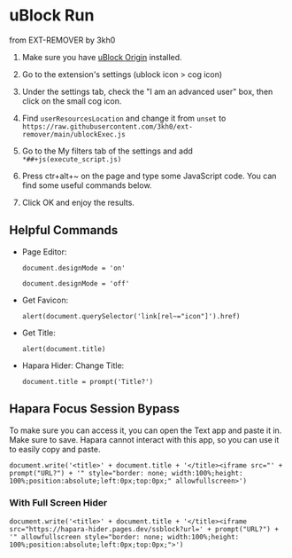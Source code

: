 # uBlock Run
from EXT-REMOVER by 3kh0

1. Make sure you have [uBlock Origin](https://chromewebstore.google.com/detail/ublock-origin/cjpalhdlnbpafiamejdnhcphjbkeiagm) installed.
2. Go to the extension's settings (ublock icon > cog icon)
3. Under the settings tab, check the "I am an advanced user" box, then click on the small cog icon.
4. Find `userResourcesLocation` and change it from `unset` to `https://raw.githubusercontent.com/3kh0/ext-remover/main/ublockExec.js`

5. Go to the My filters tab of the settings and add `*##+js(execute_script.js)`

7. Press ctr+alt+~ on the page and type some JavaScript code. You can find some useful commands below.
8. Click OK and enjoy the results.

## Helpful Commands

- Page Editor:
     ```
     document.designMode = 'on'
     ```
     ```
     document.designMode = 'off'
     ```
- Get Favicon:
     ```
     alert(document.querySelector('link[rel~="icon"]').href)
     ```
- Get Title:
     ```
     alert(document.title)
     ```
- Hapara Hider: Change Title:
     ```
     document.title = prompt('Title?')
     ```
## Hapara Focus Session Bypass
To make sure you can access it, you can open the Text app and paste it in. Make sure to save. Hapara cannot interact with this app, so you can use it to easily copy and paste.
```
document.write('<title>' + document.title + '</title><iframe src="' + prompt("URL?") + '" style="border: none; width:100%;height: 100%;position:absolute;left:0px;top:0px;" allowfullscreen>')
```
### With Full Screen Hider
```
document.write('<title>' + document.title + '</title><iframe src="https://hapara-hider.pages.dev/ssblock?url=' + prompt("URL?") + '" allowfullscreen style="border: none; width:100%;height: 100%;position:absolute;left:0px;top:0px;">')
```
